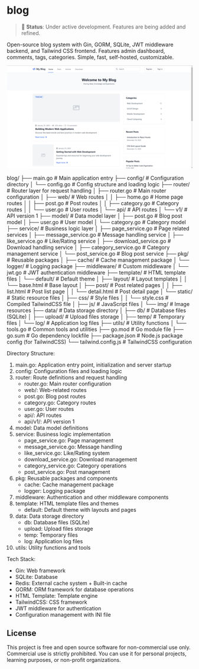 # blog

> 🚧 **Status**: Under active development. Features are being added and refined.

Open-source blog system with Gin, GORM, SQLite, JWT middleware backend, and Tailwind CSS frontend. Features admin dashboard, comments, tags, categories. Simple, fast, self-hosted, customizable.

![Blog Screenshot](screenshot.png)

blog/
├── main.go                # Main application entry
├── config/               # Configuration directory
│   └── config.go         # Config structure and loading logic
├── router/               # Router layer for request handling
│   ├── router.go        # Main router configuration
│   ├── web/             # Web routes
│   │   ├── home.go      # Home page routes
│   │   ├── post.go      # Post routes
│   │   ├── category.go  # Category routes
│   │   └── user.go      # User routes
│   └── api/             # API routes
│       └── v1/          # API version 1
├── model/               # Data model layer
│   ├── post.go          # Blog post model
│   ├── user.go          # User model
│   └── category.go      # Category model
├── service/             # Business logic layer
│   ├── page_service.go  # Page related services
│   ├── message_service.go # Message handling service
│   ├── like_service.go  # Like/Rating service
│   ├── download_service.go # Download handling service
│   ├── category_service.go # Category management service
│   └── post_service.go  # Blog post service
├── pkg/                 # Reusable packages
│   ├── cache/          # Cache management package
│   └── logger/         # Logging package
├── middleware/          # Custom middleware
│   └── jwt.go          # JWT authentication middleware
├── template/            # HTML template files
│   └── default/        # Default theme
│       ├── layout/     # Layout templates
│       │   └── base.html # Base layout
│       ├── post/       # Post related pages
│       │   ├── list.html # Post list page
│       │   └── detail.html # Post detail page
│       └── static/     # Static resource files
│           ├── css/    # Style files
│           │   └── style.css # Compiled TailwindCSS file
│           ├── js/     # JavaScript files
│           └── img/    # Image resources
├── data/               # Data storage directory
│   ├── db/            # Database files (SQLite)
│   ├── upload/        # Upload files storage
│   ├── temp/          # Temporary files
│   └── log/           # Application log files
├── utils/             # Utility functions
│   └── tools.go       # Common tools and utilities
├── go.mod             # Go module file
├── go.sum             # Go dependency lockfile
├── package.json       # Node.js package config (for TailwindCSS)
└── tailwind.config.js # TailwindCSS configuration

Directory Structure:
1. main.go: Application entry point, initialization and server startup
2. config: Configuration files and loading logic
3. router: Route definitions and request handling
   - router.go: Main router configuration
   - web/: Web-related routes
   - post.go: Blog post routes
   - category.go: Category routes
   - user.go: User routes
   - api/: API routes
   - api/v1/: API version 1
4. model: Data model definitions
5. service: Business logic implementation
   - page_service.go: Page management
   - message_service.go: Message handling
   - like_service.go: Like/Rating system
   - download_service.go: Download management
   - category_service.go: Category operations
   - post_service.go: Post management
6. pkg: Reusable packages and components
   - cache: Cache management package
   - logger: Logging package
7. middleware: Authentication and other middleware components
8. template: HTML template files and themes
   - default: Default theme with layouts and pages
9. data: Data storage directory
   - db: Database files (SQLite)
   - upload: Upload files storage
   - temp: Temporary files
   - log: Application log files
10. utils: Utility functions and tools

Tech Stack:
- Gin: Web framework
- SQLite: Database
- Redis: External cache system + Built-in cache
- GORM: ORM framework for database operations
- HTML Template: Template engine
- TailwindCSS: CSS framework 
- JWT middleware for authentication
- Configuration management with INI file

## License

This project is free and open source software for non-commercial use only. Commercial use is strictly prohibited. You can use it for personal projects, learning purposes, or non-profit organizations.

